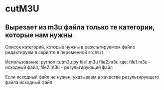 # cutM3U

## Вырезает из m3u файла только те категории, которые нам нужны
Список категорий, которые нужны в результируемом файле редактируем в скрипте в переменной srchlist

Использование: python cutm3u.py file1.m3u file2.m3u
где: file1.m3u - исходный файл, file2.m3u - результирующий файл

Если исходный файл не нужен, указываем в качестве результируещего файла исходный файл
